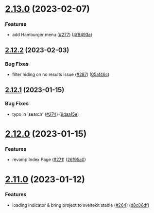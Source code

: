 # [2.13.0](https://github.com/EddieHubCommunity/good-first-issue-finder/compare/v2.12.2...v2.13.0) (2023-02-07)


### Features

* add Hamburger menu ([#277](https://github.com/EddieHubCommunity/good-first-issue-finder/issues/277)) ([4f8493a](https://github.com/EddieHubCommunity/good-first-issue-finder/commit/4f8493a24a7675d27d42509ea9a51674d5e8ad0f))



## [2.12.2](https://github.com/EddieHubCommunity/good-first-issue-finder/compare/v2.12.1...v2.12.2) (2023-02-03)


### Bug Fixes

* filter hiding on no results issue ([#287](https://github.com/EddieHubCommunity/good-first-issue-finder/issues/287)) ([05af46c](https://github.com/EddieHubCommunity/good-first-issue-finder/commit/05af46c73bea9cb66cf9fa5223675e4fc638ddea))



## [2.12.1](https://github.com/EddieHubCommunity/good-first-issue-finder/compare/v2.12.0...v2.12.1) (2023-01-15)


### Bug Fixes

* typo in 'search' ([#274](https://github.com/EddieHubCommunity/good-first-issue-finder/issues/274)) ([9daa15e](https://github.com/EddieHubCommunity/good-first-issue-finder/commit/9daa15e9ee6a63726135765c4dc2237ddbfc7f9c))



# [2.12.0](https://github.com/EddieHubCommunity/good-first-issue-finder/compare/v2.11.0...v2.12.0) (2023-01-15)


### Features

* revamp Index Page ([#271](https://github.com/EddieHubCommunity/good-first-issue-finder/issues/271)) ([26f95a0](https://github.com/EddieHubCommunity/good-first-issue-finder/commit/26f95a029961ba54946235c7f1f77d6517442e26))



# [2.11.0](https://github.com/EddieHubCommunity/good-first-issue-finder/compare/v2.10.2...v2.11.0) (2023-01-12)


### Features

* loading indicator & bring project to sveltekit stable ([#264](https://github.com/EddieHubCommunity/good-first-issue-finder/issues/264)) ([d8c06df](https://github.com/EddieHubCommunity/good-first-issue-finder/commit/d8c06df3947d090770e56fb965dc688c22753e89))




